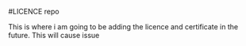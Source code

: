 #LICENCE repo

This is where i am going to be adding the licence and certificate in the future.
This will cause issue 
